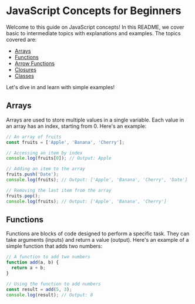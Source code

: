 # JavaScript Concepts for Beginners

Welcome to this guide on JavaScript concepts! In this README, we cover basic to intermediate topics with explanations and examples. The topics covered are:
- [Arrays](#arrays)
- [Functions](#functions)
- [Arrow Functions](#arrow-functions)
- [Closures](#closures)
- [Classes](#classes)

Let's dive in and learn with simple examples!

## Arrays
Arrays are used to store multiple values in a single variable. Each value in an array has an index, starting from 0. Here's an example:

```javascript
// An array of fruits
const fruits = ['Apple', 'Banana', 'Cherry'];

// Accessing an item by index
console.log(fruits[0]); // Output: Apple

// Adding an item to the array
fruits.push('Date');
console.log(fruits); // Output: ['Apple', 'Banana', 'Cherry', 'Date']

// Removing the last item from the array
fruits.pop();
console.log(fruits); // Output: ['Apple', 'Banana', 'Cherry']
```

## Functions
Functions are blocks of code designed to perform a specific task. They can take arguments (inputs) and return a value (output). Here's an example of a simple function that adds two numbers:

```javascript
// A function to add two numbers
function add(a, b) {
  return a + b;
}

// Using the function to add numbers
const result = add(5, 3);
console.log(result); // Output: 8


